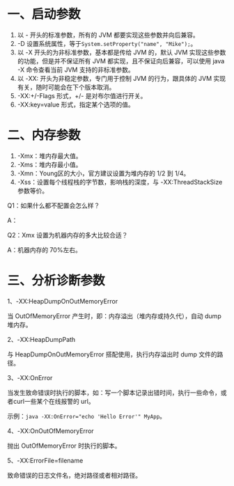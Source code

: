# 一、启动参数

1. 以 - 开头的标准参数，所有的 JVM 都要实现这些参数并向后兼容。
2. -D 设置系统属性，等于`System.setProperty("name", "Mike");`。
3. 以 -X 开头的为非标准参数，基本都是传给 JVM 的，默认 JVM 实现这些参数的功能，但是并不保证所有 JVM 都实现，且不保证向后兼容，可以使用 java -X 命令查看当前 JVM 支持的非标准参数。
4. 以 -XX: 开头为非稳定参数，专门用于控制 JVM 的行为，跟具体的 JVM 实现有关，随时可能会在下个版本取消。
5. -XX:+/-Flags 形式，+/- 是对布尔值进行开关。
6. -XX:key=value 形式，指定某个选项的值。

# 二、内存参数

1. -Xmx：堆内存最大值。
2. -Xms：堆内存最小值。
3. -Xmn：Young区的大小，官方建议设置为堆内存的 1/2 到 1/4。
4. -Xss：设置每个线程栈的字节数，影响栈的深度，与 -XX:ThreadStackSize 参数等价。

Q1：如果什么都不配置会怎么样？

A：

Q2：Xmx 设置为机器内存的多大比较合适？

A：机器内存的 70%左右。

# 三、分析诊断参数

1、-XX:HeapDumpOnOutMemoryError

当 OutOfMemoryError 产生时，即：内存溢出（堆内存或持久代），自动 dump 堆内存。

2、-XX:HeapDumpPath

与 HeapDumpOnOutMemoryError 搭配使用，执行内存溢出时 dump 文件的路径。

3、-XX:OnError

当发生致命错误时执行的脚本，如：写一个脚本记录出错时间，执行一些命令，或者curl一些某个在线报警的 url。

示例：`java -XX:OnError="echo 'Hello Error'" MyApp`。

4、-XX:OnOutOfMemoryError

抛出 OutOfMemoryError 时执行的脚本。

5、-XX:ErrorFile=filename

致命错误的日志文件名，绝对路径或者相对路径。



























